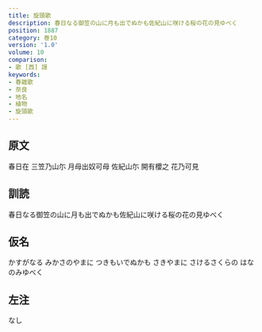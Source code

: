 ```yaml
---
title: 旋頭歌
description: 春日なる御笠の山に月も出でぬかも佐紀山に咲ける桜の花の見ゆべく
position: 1887
category: 巻10
version: '1.0'
volume: 10
comparison:
- 歌 [西] 謌
keywords:
- 春雑歌
- 奈良
- 地名
- 植物
- 旋頭歌
---
```


## 原文

春日在 三笠乃山尓 月母出奴可母 佐紀山尓 開有櫻之 花乃可見

## 訓読

春日なる御笠の山に月も出でぬかも佐紀山に咲ける桜の花の見ゆべく

## 仮名

かすがなる みかさのやまに つきもいでぬかも さきやまに さけるさくらの はなのみゆべく

## 左注

なし
